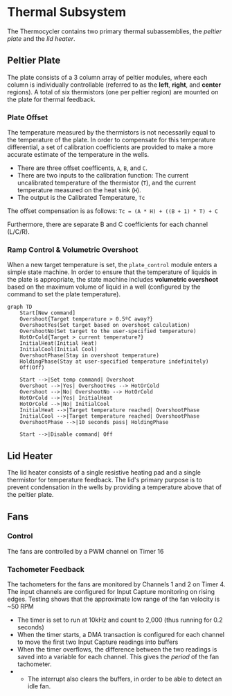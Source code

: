 # Thermal Subsystem

The Thermocycler contains two primary thermal subassemblies, the _peltier plate_ and the _lid heater_.

## Peltier Plate

The plate consists of a 3 column array of peltier modules, where each column is individually controllable (referred to as the __left__, __right__, and __center__ regions). A total of six thermistors (one per peltier region) are mounted on the plate for thermal feedback.

### Plate Offset

The temperature measured by the thermistors is not necessarily equal to the temperature of the plate. In order to compensate for this temperature differential, a set of calibration coefficients are provided to make a more accurate estimate of the temperature in the wells.

- There are three offset coefficents, `A`, `B`, and `C`.
- There are two inputs to the calibration function: The current uncalibrated temperature of the thermistor (`T`), and the current temperature measured on the heat sink (`H`).
- The output is the Calibrated Temperature, `Tc`

The offset compensation is as follows: `Tc = (A * H) + ((B + 1) * T) + C`

Furthermore, there are separate B and C coefficients for each channel (L/C/R).

### Ramp Control & Volumetric Overshoot

When a new target temperature is set, the `plate_control` module enters a simple state machine. In order to ensure that the temperature of liquids in the plate is appropriate, the state machine includes __volumetric overshoot__ based on the maximum volume of liquid in a well (configured by the command to set the plate temperature).

```mermaid
graph TD
    Start[New command]
    Overshoot{Target temperature > 0.5ºC away?}
    OvershootYes(Set target based on overshoot calculation)
    OvershootNo(Set target to the user-specified temperature)
    HotOrCold{Target > current temperature?}
    InitialHeat(Initial Heat)
    InitialCool(Initial Cool)
    OvershootPhase(Stay in overshoot temperature)
    HoldingPhase(Stay at user-specified temperature indefinitely)
    Off(Off)

    Start -->|Set temp command| Overshoot
    Overshoot -->|Yes| OvershootYes --> HotOrCold
    Overshoot -->|No| OvershootNo --> HotOrCold
    HotOrCold -->|Yes| InitialHeat
    HotOrCold -->|No| InitialCool
    InitialHeat -->|Target temperature reached| OvershootPhase
    InitialCool -->|Target temperature reached| OvershootPhase
    OvershootPhase -->|10 seconds pass| HoldingPhase

    Start -->|Disable command| Off
```

## Lid Heater

The lid heater consists of a single resistive heating pad and a single thermistor for temperature feedback. The lid's primary purpose is to prevent condensation in the wells by providing a temperature above that of the peltier plate.

## Fans

### Control

The fans are controlled by a PWM channel on Timer 16

### Tachometer Feedback

The tachometers for the fans are monitored by Channels 1 and 2 on Timer 4. The input channels are configured for Input Capture monitoring on rising edges. Testing shows that the approximate low range of the fan velocity is ~50 RPM

- The timer is set to run at 10kHz and count to 2,000 (thus running for 0.2 seconds)
- When the timer starts, a DMA transaction is configured for each channel to move the first two Input Capture readings into buffers
- When the timer overflows, the difference between the two readings is saved into a variable for each channel. This gives the _period_ of the fan tachometer.
- - The interrupt also clears the buffers, in order to be able to detect an idle fan.

